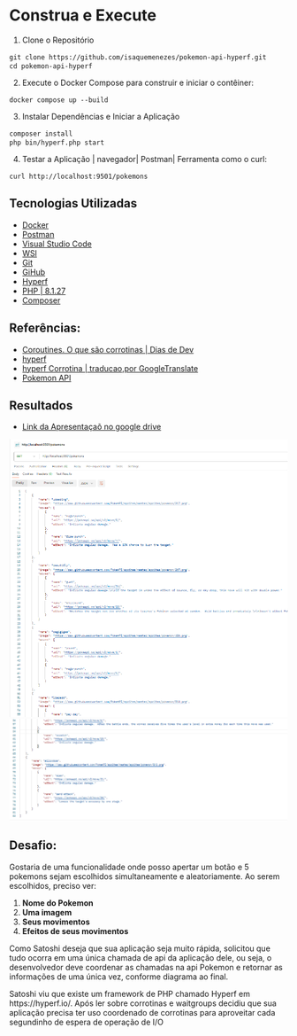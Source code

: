 # Construa e Execute
1. Clone o Repositório
```
git clone https://github.com/isaquemenezes/pokemon-api-hyperf.git
cd pokemon-api-hyperf
```
2. Execute o Docker Compose para construir e iniciar o contêiner:
```
docker compose up --build
```

3. Instalar Dependências e Iniciar a Aplicação
```
composer install
php bin/hyperf.php start
```

4. Testar a Aplicação | navegador| Postman| Ferramenta como o curl:
```
curl http://localhost:9501/pokemons
```


## Tecnologias Utilizadas
- [Docker](https://docs.docker.com/)
- [Postman](https://www.postman.com/)
- [Visual Studio Code](https://code.visualstudio.com/)
- [WSl](https://learn.microsoft.com/en-us/windows/wsl/install)  
- [Git](https://git-scm.com/)
- [GiHub](https://github.com/)
- [Hyperf](https://hyperf.wiki/3.1/#/en/)
- [PHP | 8.1.27 ](https://www.php.net/)
- [Composer](https://getcomposer.org/)

## Referências:
- [Coroutines. O que são corrotinas | Dias de Dev](https://www.youtube.com/watch?v=Nbt0eQHChoI)
- [hyperf](https://hyperf.wiki/3.1/#/en/quick-start/install)
- [hyperf Corrotina | traducao,por GoogleTranslate ](https://hyperf.wiki/3.1/#/en/coroutine)
- [Pokemon API](https://pokeapi.co/api/v2/pokemon)

## Resultados
- [Link da Apresentaçaõ no google drive](https://drive.google.com/file/d/1xTqGtHlrykXdyweLJyfO9hQct-l71BPw/view?usp=sharing)

<img src="preview001.png">
<img src="preview002.png">


## Desafio:
<p>
Gostaria de uma funcionalidade onde posso apertar um botão e 5 pokemons sejam
escolhidos simultaneamente e aleatoriamente. Ao serem escolhidos, preciso ver:

1. <b> Nome do Pokemon</b> <br>
2. <b> Uma imagem</b> <br>
3. <b> Seus movimentos</b> <br>
4. <b> Efeitos de seus movimentos</b> <br>
</p>
<p>
Como Satoshi deseja que sua aplicação seja muito rápida, solicitou que tudo ocorra em uma
única chamada de api da aplicação dele, ou seja, o desenvolvedor deve coordenar as
chamadas na api Pokemon e retornar as informações de uma única vez, conforme diagrama
ao final.</p>

<p>
Satoshi viu que existe um framework de PHP chamado Hyperf em https://hyperf.io/. Após ler
sobre corrotinas e waitgroups decidiu que sua aplicação precisa ter uso coordenado de
corrotinas para aproveitar cada segundinho de espera de operação de I/O
</p>
